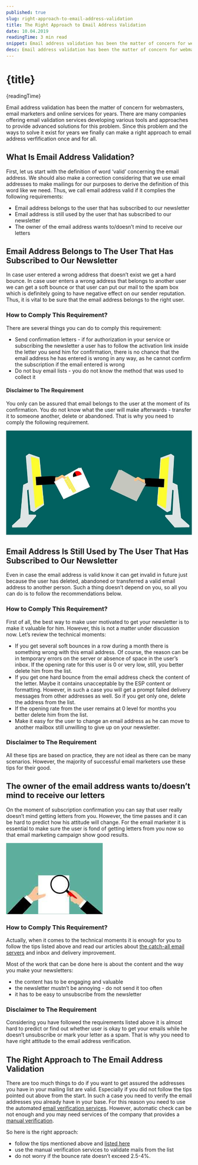 ```yaml
---
published: true
slug: right-approach-to-email-address-validation
title: The Right Approach to Email Address Validation
date: 10.04.2019
readingTime: 3 min read
snippet: Email address validation has been the matter of concern for webmasters, email marketers and online services for years. There are many companies offering email validation services developing various tools and approaches to provide advanced solutions for this problem. Since this problem and the ways to solve it exist for years we finally can make a right approach to email address verfification once and for all.
desc: Email address validation has been the matter of concern for webmasters, email marketers and online services for years. There are many companies offering email validation services developing various tools and approaches to provide advanced solutions for this problem. Since this problem and the ways to solve it exist for years we finally can make a right approach to email address verfification once and for all.
---
```


# {title}

{readingTime}

Email address validation has been the matter of concern for webmasters, email marketers and online services for years. There are many companies offering email validation services developing various tools and approaches to provide advanced solutions for this problem. Since this problem and the ways to solve it exist for years we finally can make a right approach to email address verfification once and for all.

## What Is Email Address Validation?

First, let us start with the definition of word ‘valid’ concerning the email address. We should also make a correction considering that we use email addresses to make mailings for our purposes to derive the definition of this word like we need. Thus, we call email address valid if it complies the following requirements:

- Email address belongs to the user that has subscribed to our newsletter
- Email address is still used by the user that has subscribed to our newsletter
- The owner of the email address wants to/doesn’t mind to receive our letters

## Email Address Belongs to The User That Has Subscribed to Our Newsletter

In case user entered a wrong address that doesn’t exist we get a hard bounce. In case user enters a wrong address that belongs to another user we can get a soft bounce or that user can put our mail to the spam box which is definitely going to have negative effect on our sender reputation. Thus, it is vital to be sure that the email address belongs to the right user.

### How to Comply This Requirement?

There are several things you can do to comply this requirement:

- Send confirmation letters - if for authorization in your service or subscribing the newsletter a user has to follow the activation link inside the letter you send him for confirmation, there is no chance that the email address he has entered is wrong in any way, as he cannot confirm the subscription if the email entered is wrong
- Do not buy email lists - you do not know the method that was used to collect it

#### Disclaimer to The Requirement

You only can be assured that email belongs to the user at the moment of its confirmation. You do not know what the user will make afterwards - transfer it to someone another, delete or abandoned. That is why you need to comply the following requirement.

![Email Address Validation](./right-approach-img-1.jpg?format=webp;jpg;avif&srcset)

## Email Address Is Still Used by The User That Has Subscribed to Our Newsletter

Even in case the email address is valid know it can get invalid in future just because the user has deleted, abandoned or transferred a valid email address to another person. Such a thing doesn’t depend on you, so all you can do is to follow the recommendations below.

### How to Comply This Requirement?

First of all, the best way to make user motivated to get your newsletter is to make it valuable for him. However, this is not a matter under discussion now. Let’s review the technical moments:

- If you get several soft bounces in a row during a month there is something wrong with this email address. Of course, the reason can be in temporary errors on the server or absence of space in the user’s inbox. If the opening rate for this user is 0 or very low, still, you better delete him from the list.
- If you get one hard bounce from the email address check the content of the letter. Maybe it contains unacceptable by the ESP content or formatting. However, in such a case you will get a prompt failed delivery messages from other addresses as well. So if you get only one, delete the address from the list.
- If the opening rate from the user remains at 0 level for months you better delete him from the list.
- Make it easy for the user to change an email address as he can move to another mailbox still unwilling to give up on your newsletter.

### Disclaimer to The Requirement

All these tips are based on practice, they are not ideal as there can be many scenarios. However, the majority of successful email marketers use these tips for their good.

## The owner of the email address wants to/doesn’t mind to receive our letters

On the moment of subscription confirmation you can say that user really doesn’t mind getting letters from you. However, the time passes and it can be hard to predict how his attitude will change. For the email marketer it is essential to make sure the user is fond of getting letters from you now so that email marketing campaign show good results.

![Email Address Validation](./right-approach-img-2.jpg?format=webp;jpg;avif&srcset)

### How to Comply This Requirement?

Actually, when it comes to the technical moments it is enough for you to follow the tips listed above and read our articles about [the catch-all email servers](/blog/catch-all-email-servers) and inbox and delivery improvement.

Most of the work that can be done here is about the content and the way you make your newsletters:

- the content has to be engaging and valuable
- the newsletter mustn’t be annoying - do not send it too often
- it has to be easy to unsubscribe from the newsletter

### Disclaimer to The Requirement

Considering you have followed the requirements listed above it is almost hard to predict or find out whether user is okay to get your emails while he doesn’t unsubscribe or mark your letter as a spam. That is why you need to have right attitude to the email address verification.

## The Right Approach to The Email Address Validation

There are too much things to do if you want to get assured the addresses you have in your mailing list are valid. Especially if you did not follow the tips pointed out above from the start. In such a case you need to verify the email addresses you already have in your base. For this reason you need to use the automated [email verification services](/faq). However, automatic check can be not enough and you may need services of the company that provides a [manual verification](https://mailcheck.co).

So here is the right approach:

- follow the tips mentioned above and [listed here](/blog/x-ways-increase-emails-deliverability)
- use the manual verification services to validate mails from the list
- do not worry if the bounce rate doesn’t exceed 2.5-4%.
